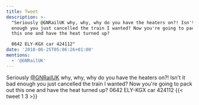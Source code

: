 ```yaml
---
title: Tweet
description: >-
  "Seriously @GNRailUK why, why, why do you have the heaters on?! Isn't it bad
  enough you just cancelled the train I wanted? Now you're going to pack out
  this one and have the heat turned up?

  0642 ELY-KGX car 424112"
date: '2018-06-25T05:06:26+01:00'
mentions:
  - '@GNRailUK'
---
```

Seriously [@GNRailUK](https://twitter.com/@GNRailUK) why, why, why do you have the heaters on?! Isn't it bad enough you just cancelled the train I wanted? Now you're going to pack out this one and have the heat turned up?
0642 ELY-KGX car 424112
      {{< tweet 1 3 >}}
    
